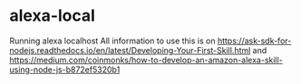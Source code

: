 # alexa-local
Running alexa localhost
All information to use this is on 
https://ask-sdk-for-nodejs.readthedocs.io/en/latest/Developing-Your-First-Skill.html
and
https://medium.com/coinmonks/how-to-develop-an-amazon-alexa-skill-using-node-js-b872ef5320b1
